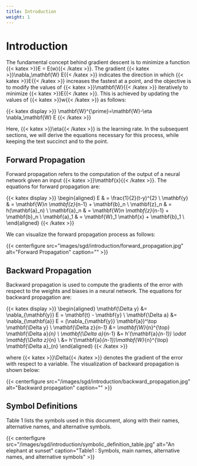 ```yaml
---
title: Introduction
weight: 1
---
```


# Introduction

The fundamental concept behind gradient descent is to minimize a function {{< katex >}}E = E(w){{< /katex >}}. The gradient {{< katex >}}\nabla_\mathbf{W} E{{< /katex >}} indicates the direction in which {{< katex >}}E{{< /katex >}} increases the fastest at a point, and the objective is to modify the values of {{< katex >}}\mathbf{W}{{< /katex >}} iteratively to minimize {{< katex >}}E{{< /katex >}}. This is achieved by updating the values of {{< katex >}}w{{< /katex >}} as follows:


{{< katex display >}}
\mathbf{W}^{\prime}=\mathbf{W}-\eta \nabla_\mathbf{W} E 
{{< /katex >}}

Here, {{< katex >}}\eta{{< /katex >}} is the learning rate. In the subsequent sections, we will derive the equations necessary for this process, while keeping the text succinct and to the point.

## Forward Propagation

Forward propagation refers to the computation of the output of a neural network given an input {{< katex >}}\mathbf{x}{{< /katex >}}. The equations for forward propagation are:

{{< katex display >}}
\begin{aligned}
E & = \frac{1}{2}(t-y)^{2} \\
\mathbf{y} & = \mathbf{W}_n \mathbf{z}_{n-1} + \mathbf{b}_n \\
\mathbf{z}_n & = h(\mathbf{a}_n) \\
\mathbf{a}_n & = \mathbf{W}_n \mathbf{z}_{n-1} + \mathbf{b}_n \\
\mathbf{a}_1 & = \mathbf{W}_1 \mathbf{x} + \mathbf{b}_1 \\
\end{aligned}
{{< /katex >}}

We can visualize the forward propagation process as follows:

{{< centerfigure src="images/sgd/introduction/forward_propagation.jpg" alt="Forward Propagation" caption="" >}}

## Backward Propagation

Backward propagation is used to compute the gradients of the error with respect to the weights and biases in a neural network. The equations for backward propagation are:

{{< katex display >}}
\begin{aligned}
\mathbf{\Delta y} 
&= \nabla_{\mathbf{y}} E = \mathbf{t} - \mathbf{y} \\
\mathbf{\Delta a} 
&= \nabla_{\mathbf{a}} E = (\nabla_{\mathbf{y}} \mathbf{a})^\top \mathbf{\Delta y} \\
\mathbf{\Delta z}_{n-1} 
&= \mathbf{W}_{n}^{\top} \mathbf{\Delta a}_{n} \\
\mathbf{\Delta a}_{n-1} 
&= h'(\mathbf{a}_{n-1}) \odot \mathbf{\Delta z}_{n} \\
&= h'(\mathbf{a}_{n-1})\mathbf{W}_{n}^{\top} \mathbf{\Delta a}_{n}
\end{aligned}
{{< /katex >}}

where {{< katex >}}\Delta{{< /katex >}} denotes the gradient of the error with respect to a variable. The visualization of backward propagation is shown below:

{{< centerfigure src="/images/sgd/introduction/backward_propagation.jpg" alt="Backward propagation" caption="" >}}

## Symbol Definitions

Table 1 lists the symbols used in this document, along with their names, alternative names, and alternative symbols.

{{< centerfigure src="/images/sgd/introduction/symbolic_definition_table.jpg" alt="An elephant at sunset" caption="Table1 : Symbols, main names, alternative names, and alternative symbols" >}}